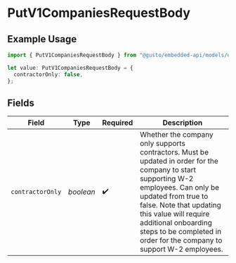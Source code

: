 # PutV1CompaniesRequestBody

## Example Usage

```typescript
import { PutV1CompaniesRequestBody } from "@gusto/embedded-api/models/operations";

let value: PutV1CompaniesRequestBody = {
  contractorOnly: false,
};
```

## Fields

| Field                                                                                                                                                                                                                                                                                                        | Type                                                                                                                                                                                                                                                                                                         | Required                                                                                                                                                                                                                                                                                                     | Description                                                                                                                                                                                                                                                                                                  |
| ------------------------------------------------------------------------------------------------------------------------------------------------------------------------------------------------------------------------------------------------------------------------------------------------------------ | ------------------------------------------------------------------------------------------------------------------------------------------------------------------------------------------------------------------------------------------------------------------------------------------------------------ | ------------------------------------------------------------------------------------------------------------------------------------------------------------------------------------------------------------------------------------------------------------------------------------------------------------ | ------------------------------------------------------------------------------------------------------------------------------------------------------------------------------------------------------------------------------------------------------------------------------------------------------------ |
| `contractorOnly`                                                                                                                                                                                                                                                                                             | *boolean*                                                                                                                                                                                                                                                                                                    | :heavy_check_mark:                                                                                                                                                                                                                                                                                           | Whether the company only supports contractors. Must be updated in order for the company to start supporting W-2 employees. Can only be updated from true to false. Note that updating this value will require additional onboarding steps to be completed in order for the company to support W-2 employees. |